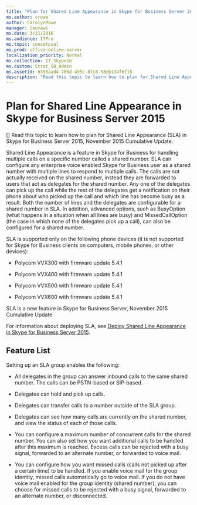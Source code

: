 ```yaml
---
title: "Plan for Shared Line Appearance in Skype for Business Server 2015"
ms.author: crowe
author: CarolynRowe
manager: laurawi
ms.date: 3/21/2016
ms.audience: ITPro
ms.topic: concetpual
ms.prod: office-online-server
localization_priority: Normal
ms.collection: IT_Skype16
ms.custom: Strat_SB_Admin
ms.assetid: 6356aad4-700d-495c-8fc8-58eb1d4f6f18
description: "Read this topic to learn how to plan for Shared Line Appearance (SLA) in Skype for Business Server 2015, November 2015 Cumulative Update."
---
```


# Plan for Shared Line Appearance in Skype for Business Server 2015
[]
Read this topic to learn how to plan for Shared Line Appearance (SLA) in Skype for Business Server 2015, November 2015 Cumulative Update. 
  
Shared Line Appearance is a feature in Skype for Business for handling multiple calls on a specific number called a shared number. SLA can configure any enterprise voice enabled Skype for Business user as a shared number with multiple lines to respond to multiple calls. The calls are not actually received on the shared number, instead they are forwarded to users that act as delegates for the shared number. Any one of the delegates can pick up the call while the rest of the delegates get a notification on their phone about who picked up the call and which line has become busy as a result. Both the number of lines and the delegates are configurable for a shared number in SLA. In addition, advanced options, such as BusyOption (what happens in a situation when all lines are busy) and MissedCallOption (the case in which none of the delegates pick up a call), can also be configured for a shared number.
  
SLA is supported only on the following phone devices (it is not supported for Skype for Business clients on computers, mobile phones, or other devices): 
  
- Polycom VVX300 with firmware update 5.4.1
    
- Polycom VVX400 with firmware update 5.4.1
    
- Polycom VVX500 with firmware update 5.4.1
    
- Polycom VVX600 with firmware update 5.4.1
    
SLA is a new feature in Skype for Business Server, November 2015 Cumulative Update. 
  
For information about deploying SLA, see [Deploy Shared Line Appearance in Skype for Business Server 2015](../../deploy-1/deploy-enterprise-voice/deploy-shared-line-appearance.md).
  
## Feature List

Setting up an SLA group enables the following:
  
- All delegates in the group can answer inbound calls to the same shared number. The calls can be PSTN-based or SIP-based.
    
- Delegates can hold and pick up calls.
    
- Delegates can transfer calls to a number outside of the SLA group.
    
- Delegates can see how many calls are currently on the shared number, and view the status of each of those calls.
    
- You can configure a maximum number of concurrent calls for the shared number. You can also set how you want additional calls to be handled after this maximum is reached. Excess calls can be rejected with a busy signal, forwarded to an alternate number, or forwarded to voice mail.
    
- You can configure how you want missed calls (calls not picked up after a certain time) to be handled. If you enable voice mail for the group identity, missed calls automatically go to voice mail. If you do not have voice mail enabled for the group identity (shared number), you can choose for missed calls to be rejected with a busy signal, forwarded to an alternate number, or disconnected.
    

